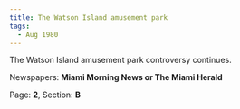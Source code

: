 ```yaml
---  
title: The Watson Island amusement park  
tags:  
  - Aug 1980  
---  
```

  
The Watson Island amusement park controversy continues.  
  
Newspapers: **Miami Morning News or The Miami Herald**  
  
Page: **2**, Section: **B** 
